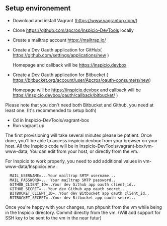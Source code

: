## Setup environement

- Download and install Vagrant (https://www.vagrantup.com/)
- Clone https://github.com/apcros/Inspicio-DevTools locally
- Create a mailtrap account https://mailtrap.io/
- Create a Dev Oauth  application for GitHub( https://github.com/settings/applications/new )
  
  Homepage and callback will be https://inspicio.devbox

- Create a Dev Oauth application for Bitbucket ( https://bitbucket.org/account/user/Apcros/oauth-consumers/new)

  Homepage will be https://inspicio.devbox and callback will be https://inspicio.devbox/oauth/callback/bitbucket/ )

Please note that you don't need both Bitbucket and Github, you need at least one. (It's recommended to setup both)

- Cd in Inspicio-DevTools/vagrant-box
- Run vagrant up

The first provisioning will take several minutes please be patient.
Once done, you'll be able to access inspicio.devbox from your browser on your host.
All the Inspicio code will be in Inspicio-DevTools/vagrant-box/vm-www-data, You can edit from your host, or directly from the vm.

For Inspicio to work properly, you need to add additional values in vm-www-data/Inspicio/.env : 
```
  MAIL_USERNAME=...Your mailtrap SMTP username...
  MAIL_PASSWORD=... Your mailtrap SMTP password..
  GITHUB_CLIENT_ID=..Your dev Github app oauth client_id..
  GITHUB_SECRET=...Your dev Github app oauth secret..
  BITBUCKET_CLIENT_ID=..Your dev Bitbucket app oauth client_id..
  BITBUCKET_SECRET=..Your dev Bitbucket app oauth secret..
```

Once you're happy with your changes, run phpunit from the vm while being in the Inspicio directory.
Commit directly from the vm. (Will add support for SSH key to be sent to the vm in the near futur)
